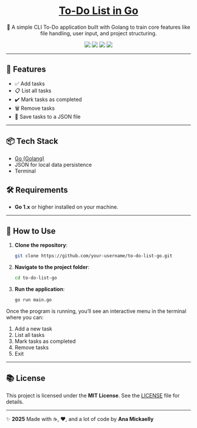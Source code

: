 <h1 align="center">
  <a href="#">To-Do List in Go</a>
</h1>

<p align="center">🧠 A simple CLI To-Do application built with Golang to train core features like file handling, user input, and project structuring.</p>

<p align="center">
  <img src="https://img.shields.io/static/v1?label=go&message=language&color=00ADD8&style=for-the-badge&logo=go"/>
  <img src="https://img.shields.io/static/v1?label=status&message=in%20progress&color=orange&style=for-the-badge"/>
  <img src="https://img.shields.io/static/v1?label=license&message=MIT&color=green&style=for-the-badge"/>
  <img src="https://img.shields.io/static/v1?label=made%20with&message=coffee%20%26%20love&color=ff69b4&style=for-the-badge"/>
</p>

---

## 🚀 Features

- ✅ Add tasks  
- 📋 List all tasks  
- ✔️ Mark tasks as completed  
- 🗑️ Remove tasks  
- 💾 Save tasks to a JSON file  

---

## 📦 Tech Stack

- [Go (Golang)](https://golang.org/)  
- JSON for local data persistence  
- Terminal

## 🛠 Requirements

- **Go 1.x** or higher installed on your machine.

---

## 🏁 How to Use

1. **Clone the repository**:
    ```bash
    git clone https://github.com/your-username/to-do-list-go.git
    ```

2. **Navigate to the project folder**:
    ```bash
    cd to-do-list-go
    ```

3. **Run the application**:
    ```bash
    go run main.go
    ```

Once the program is running, you’ll see an interactive menu in the terminal where you can:

1. Add a new task
2. List all tasks
3. Mark tasks as completed
4. Remove tasks
5. Exit

---

## 📚 License

This project is licensed under the **MIT License**. See the [LICENSE](LICENSE) file for details.

---

✨ **2025** Made with ☕, ❤️, and a lot of code by **Ana Mickaelly**
